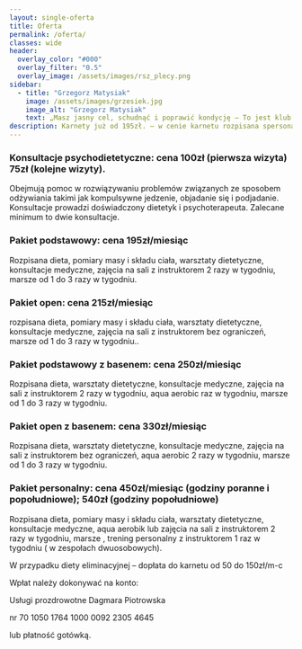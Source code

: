 ```yaml
---
layout: single-oferta
title: Oferta
permalink: /oferta/
classes: wide
header:
  overlay_color: "#000"
  overlay_filter: "0.5"
  overlay_image: /assets/images/rsz_plecy.png
sidebar:
  - title: "Grzegorz Matysiak"
    image: /assets/images/grzesiek.jpg
    image_alt: "Grzegorz Matysiak"
    text: „Masz jasny cel, schudnąć i poprawić kondycję – To jest klub właśnie dla Ciebie. Dagmara wskaże Ci jak to osiągnąć. Nasze wspaniałe trenerki zatroszczą się o odpowiednią dawkę ruchu, od klubowiczów dostaniesz nieograniczone wsparcie, dobre słowo i bardzo dużo uśmiechu. Dzięki wspaniałym osobom w klubie i odrobinie determinacji w pół roku zrzuciłem 25kg. Drogie Panie i Panowie – naprawdę się da”
description: Karnety już od 195zł. – w cenie karnetu rozpisana spersonalizowana dieta na każdy dzień, pomiary masy i składu ciała, warsztaty dietetyczne, konsultacje medyczne, zajęcia na sali z instruktorem, opcjonalnie zajęcia na basenie. Konsultacje psychodietetyczne już od 60zł.
---
```



### Konsultacje psychodietetyczne: cena 100zł (pierwsza wizyta) 75zł (kolejne wizyty).
Obejmują pomoc w rozwiązywaniu problemów związanych ze sposobem odżywiania takimi jak kompulsywne jedzenie, objadanie się i podjadanie. Konsultacje prowadzi doświadczony dietetyk i psychoterapeuta. Zalecane minimum to dwie konsultacje.



### Pakiet podstawowy: cena 195zł/miesiąc
Rozpisana dieta, pomiary masy i składu ciała, warsztaty dietetyczne, konsultacje medyczne, zajęcia na sali z instruktorem 2 razy w tygodniu, marsze od 1 do 3 razy w tygodniu.


### Pakiet open: cena 215zł/miesiąc
rozpisana dieta, pomiary masy i składu ciała, warsztaty dietetyczne, konsultacje medyczne, zajęcia na sali z instruktorem bez ograniczeń, marsze od 1 do 3 razy w tygodniu..


### Pakiet podstawowy z basenem: cena 250zł/miesiąc
Rozpisana dieta, warsztaty dietetyczne, konsultacje medyczne, zajęcia na sali z instruktorem 2 razy w tygodniu, aqua aerobic raz w tygodniu, marsze od 1 do 3 razy w tygodniu.


### Pakiet open z basenem: cena 330zł/miesiąc
Rozpisana dieta, warsztaty dietetyczne, konsultacje medyczne, zajęcia na sali z instruktorem bez ograniczeń, aqua aerobic 2 razy w tygodniu, marsze od 1 do 3 razy w tygodniu.


### Pakiet personalny: cena 450zł/miesiąc (godziny poranne i popołudniowe); 540zł (godziny popołudniowe)
Rozpisana dieta, pomiary masy i składu ciała, warsztaty dietetyczne, konsultacje medyczne, aqua aerobik lub zajęcia na sali z instruktorem 2 razy w tygodniu, marsze , trening personalny z instruktorem 1 raz w tygodniu ( w zespołach dwuosobowych).


W przypadku diety eliminacyjnej – dopłata do karnetu od
50 do 150zł/m-c

Wpłat należy dokonywać na konto: 

Usługi prozdrowotne Dagmara Piotrowska

nr 70 1050 1764 1000 0092 2305 4645 


lub płatność gotówką.
